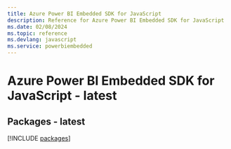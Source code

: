 ```yaml
---
title: Azure Power BI Embedded SDK for JavaScript
description: Reference for Azure Power BI Embedded SDK for JavaScript
ms.date: 02/08/2024
ms.topic: reference
ms.devlang: javascript
ms.service: powerbiembedded
---
```

# Azure Power BI Embedded SDK for JavaScript - latest
## Packages - latest
[!INCLUDE [packages](power-bi-embedded-index.md)]
